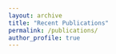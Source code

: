 ```yaml
---
layout: archive
title: "Recent Publications"
permalink: /publications/
author_profile: true
---
```


